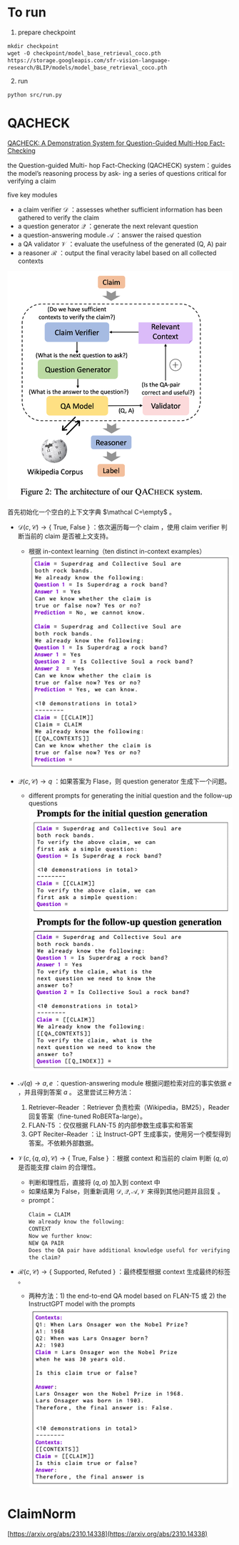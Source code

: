 
# To run 
1. prepare checkpoint
```
mkdir checkpoint
wget -O checkpoint/model_base_retrieval_coco.pth https://storage.googleapis.com/sfr-vision-language-research/BLIP/models/model_base_retrieval_coco.pth
```
2. run
```
python src/run.py
```



# QACHECK
[QACHECK: A Demonstration System for Question-Guided Multi-Hop Fact-Checking](https://arxiv.org/abs/2310.07609)

the Question-guided Multi- hop Fact-Checking (QACHECK) system：guides the model’s reasoning process by ask- ing a series of questions critical for verifying a claim

five key modules
- a claim verifier $\mathcal D$ ：assesses whether sufficient information has been gathered to verify the claim
- a question generator $\mathcal Q$ ：generate the next relevant question
- a question-answering module $\mathcal A$ ：answer the raised question
- a QA validator $\mathcal V$ ：evaluate the usefulness of the generated (Q, A) pair
- a reasoner $\mathcal R$ ：output the final veracity label based on all collected contexts

![Alt text](image-3.png)

首先初始化一个空白的上下文字典 $\mathcal C=\empty$ 。
- $\mathcal{D}(c, \mathcal{C}) \rightarrow\{$ True, False $\}$ ：依次遍历每一个 claim ，使用 claim verifier 判断当前的 claim 是否被上文支持。
    - 根据 in-context learning（ten distinct in-context examples）
    ![Alt text](image-4.png)

- $\mathcal{Q}(c, \mathcal{C}) \rightarrow q$ ：如果答案为 Flase，则 question generator 生成下一个问题。
    - different prompts for generating the initial question and the follow-up questions
    ![Alt text](image-5.png)

- $\mathcal{A}(q) \rightarrow a, e$ ：question-answering module 根据问题检索对应的事实依据 $e$ ，并且得到答案 $a$ 。
这里尝试三种方法：
    1. Retriever–Reader ：Retriever 负责检索（Wikipedia，BM25），Reader 回复答案（fine-tuned RoBERTa-large）。
    2. FLAN-T5 ：仅仅根据 FLAN-T5 的内部参数生成事实和答案
    3. GPT Reciter–Reader ：让 Instruct-GPT 生成事实，使用另一个模型得到答案。不依赖外部数据。

- $\mathcal{V}(c,\{q, a\}, \mathcal{C}) \rightarrow\{$ True, False $\}$ ：根据 context 和当前的 claim 判断 $(q,a)$ 是否能支撑 claim 的合理性。
    - 判断和理性后，直接将 $(q,a)$ 加入到 context 中
    - 如果结果为 False，则重新调用 $\mathcal{D}, \mathcal{Q}, \mathcal{A}, \mathcal{V}$ 来得到其他问题并且回复 。
    - prompt：
        ```
        Claim = CLAIM
        We already know the following:
        CONTEXT
        Now we further know:
        NEW QA PAIR
        Does the QA pair have additional knowledge useful for verifying the claim?
        ```

- $\mathcal{R}(c, \mathcal{C}) \rightarrow\{$ Supported, Refuted $\}$ ：最终模型根据 context 生成最终的标签 。
    - 两种方法：1) the end-to-end QA model based on FLAN-T5 或 2) the InstructGPT model with the prompts
    ![Alt text](image-6.png)


# ClaimNorm
[https://arxiv.org/abs/2310.14338](https://arxiv.org/abs/2310.14338)